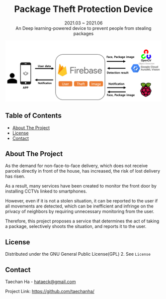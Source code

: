 # <div align=center>Package Theft Protection Device</div>



<div align=center>2021.03 ~ 2021.06</div>


<div align=center>An Deep learning-powered device to prevent people from stealing packages</div>


![alt](/images/anti-theft-arch-real.png)


## Table of Contents


- [About The Project](#About-The-Project)
- [License](#License)
- [Contact](#Contact)



## About The Project



As the demand for non-face-to-face delivery, which does not receive parcels directly in front of the house, has increased, the risk of lost delivery has risen.

As a result, many services have been created to monitor the front door by installing CCTVs linked to smartphones.

However, even if it is not a stolen situation, it can be reported to the user if all movements are detected, which can be inefficient and infringe on the privacy of neighbors by requiring unnecessary monitoring from the user.

Therefore, this project proposes a service that determines the act of taking a package, selectively shoots the situation, and reports it to the user.



## License


Distributed under the GNU General Public License(GPL) 2. See <code>License</code>



## Contact



Taechan Ha - hataeck@gmail.com

Project Link: https://github.com/taechanha/
